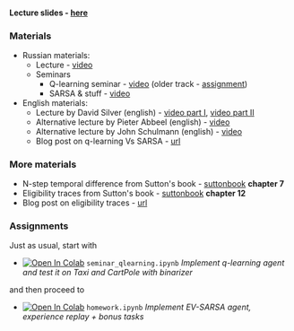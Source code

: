 #### __Lecture slides__ - [here](https://yadi.sk/i/54qWKtDB3NDeuh)
### Materials
* Russian materials:
   - Lecture - [video](https://yadi.sk/i/jcQ1Bg8n3SrhuQ)
   - Seminars
      - Q-learning seminar - [video](https://yadi.sk/i/dQmolwOy3EtGNK) (older track - [assignment](https://github.com/neer201/Practical_RL/tree/spring20/week03_model_free/crawler_and_pacman/seminar_py2))
      - SARSA & stuff - [video](https://yadi.sk/i/XbqNQmjm3ExNsq) 
* English materials:
   - Lecture by David Silver (english) - [video part I](https://www.youtube.com/watch?v=PnHCvfgC_ZA), [video part II](https://www.youtube.com/watch?v=0g4j2k_Ggc4&t=43s)
   - Alternative lecture by Pieter Abbeel (english) - [video](https://www.youtube.com/watch?v=ifma8G7LegE)
   - Alternative lecture by John Schulmann (english) - [video](https://www.youtube.com/watch?v=IL3gVyJMmhg)
   - Blog post on q-learning Vs SARSA - [url](https://studywolf.wordpress.com/2013/07/01/reinforcement-learning-sarsa-vs-q-learning/)

### More materials
* N-step temporal difference from Sutton's book - [suttonbook](http://incompleteideas.net/book/RLbook2018.pdf) __chapter 7__
* Eligibility traces from Sutton's book - [suttonbook](http://incompleteideas.net/book/RLbook2018.pdf) __chapter 12__
* Blog post on eligibility traces - [url](http://pierrelucbacon.com/traces/)

### Assignments

Just as usual, start with 
- [![Open In Colab](https://colab.research.google.com/assets/colab-badge.svg)](https://colab.research.google.com/github/yandexdataschool/Practical_RL/blob/spring20/week03_model_free/seminar_qlearning.ipynb)
`seminar_qlearning.ipynb` _Implement q-learning agent and test it on Taxi and CartPole with binarizer_

and then proceed to 
- [![Open In Colab](https://colab.research.google.com/assets/colab-badge.svg)](https://colab.research.google.com/github/yandexdataschool/Practical_RL/blob/spring20/week03_model_free/homework.ipynb) `homework.ipynb` _Implement EV-SARSA agent, experience replay + bonus tasks_
